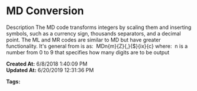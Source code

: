 # MD Conversion

Description The MD code transforms integers by scaling them and inserting symbols, such as a currency sign, thousands separators, and a decimal point. The ML and MR codes are similar to MD but have greater functionality. It's general from is as:  MDn{m}{Z}{,}{$}{ix}{c} where:  n is a number from 0 to 9 that specifies how many digits are to be output  

**Created At:** 6/8/2018 1:40:09 PM  
**Updated At:** 6/20/2019 12:31:36 PM  

**Tags:**
<badge text='jql' vertical='middle' />
<badge text='conversion' vertical='middle' />
